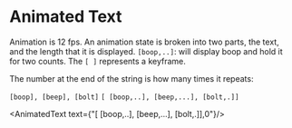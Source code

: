# Animated Text

Animation is 12 fps.
An animation state is broken into two parts, the text, and the length that it is displayed.
`[boop,..]`: will display boop and hold it for two counts.
The `[ ]` represents a keyframe.

The number at the end of the string is how many times it repeats:

`[boop], [beep], [bolt]`
`[ [boop,..], [beep,...], [bolt,.]]`

<AnimatedText text={"[ [boop,..], [beep,...], [bolt,.]],0"}/>
